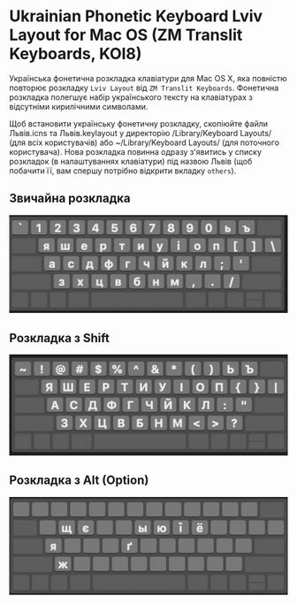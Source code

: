 # Ukrainian Phonetic Keyboard Lviv Layout for Mac OS (ZM Translit Keyboards, KOI8)

Українська фонетична розкладка клавіатури для Mac OS X, яка повністю повторює розкладку `Lviv Layout` від `ZM Translit Keyboards`. Фонетична розкладка полегшує набір українського тексту на клавіатурах з відсутніми кирилічними символами.

Щоб встановити українську фонетичну розкладку, скопіюйте файли Львів.icns та Львів.keylayout у директорію /Library/Keyboard Layouts/ (для всіх користувачів) або ~/Library/Keyboard Layouts/ (для поточного користувача). Нова розкладка повинна одразу з'явитись у списку розкладок (в налаштуваннях клавіатури) під назвою Львів (щоб побачити її, вам спершу потрібно відкрити вкладку `others`).

## Звичайна розкладка
![](https://github.com/alexbakus/ukrainian-phonetic-keyboard-lviv-layout/raw/master/screenshots/Львів-Normal.png)

## Розкладка з Shift
![](https://github.com/alexbakus/ukrainian-phonetic-keyboard-lviv-layout/raw/master/screenshots/Львів-Shift.png)

## Розкладка з Alt (Option)
![](https://github.com/alexbakus/ukrainian-phonetic-keyboard-lviv-layout/raw/master/screenshots/Львів-Option.png)
